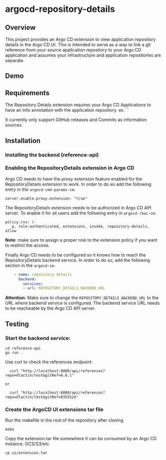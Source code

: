  # argocd-repository-details

## Overview
This project provides an Argo CD extension to view application repository details in the Argo CD UI.
This is intended to serve as a way to link a git reference from your source application repository to your
Argo CD application and assumes your infrastructure and application repositories are separate.

## Demo

## Requirements

The Repository Details extension requires your Argo CD Applications to have an Info annotation with
the application repository. ex. ``

It currently only support GitHub releases and Commits as information sources.

## Installation

### Installing the backend (reference-api)


### Enabling the RepositoryDetails extension in Argo CD

Argo CD needs to have the proxy extension feature enabled for the
RepositoryDetails extension to work. In order to do so add the following
entry in the `argocd-cmd-params-cm`:

```
server.enable.proxy.extension: "true"
```

The RepositoryDetails extension needs to be authorized in Argo CD API server. To
enable it for all users add the following entry in `argocd-rbac-cm`:

```
policy.csv: |-
   p, role:authenticated, extensions, invoke, repository-details, allow
```

**Note**: make sure to assign a proper role to the extension policy if you
want to restrict the access.

Finally Argo CD needs to be configured so it knows how to reach the
RepositoryDetails backend service. In order to do so, add the following
section in the `argocd-cm`.

```yaml
    - name: repository-details
      backend:
        services:
        - url: REPOSITORY_DETAILS_BACKEND_URL
```

**Attention**: Make sure to change the `REPOSITORY_DETAILS_BACKEND_URL`
to the URL where backend service is configured. The backend service
URL needs to be reacheable by the Argo CD API server.

## Testing

### Start the backend service:
```
cd reference-api
go run .
```
Use curl to check the references endpoint:
```
  curl "http://localhost:8000/api/references?repo=dlactin/test&gitRef=0.0.1"

or

  curl "http://localhost:8000/api/references?repo=dlactin/test&gitRef=035552e"

```

### Create the ArgoCD UI extensions tar file

Run the makefile in the root of the repository after cloning
```
make
```

Copy the extension.tar file somewhere it can be consumed by an Argo CD instance. GCS/S3/etc
```
cp ui/extension.tar
```

